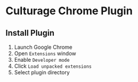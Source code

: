 # Culturage Chrome Plugin
## Install Plugin
1. Launch Google Chrome
2. Open `Extensions` window
3. Enable `Developer mode`
4. Click `Load unpacked extensions`
5. Select plugin directory
